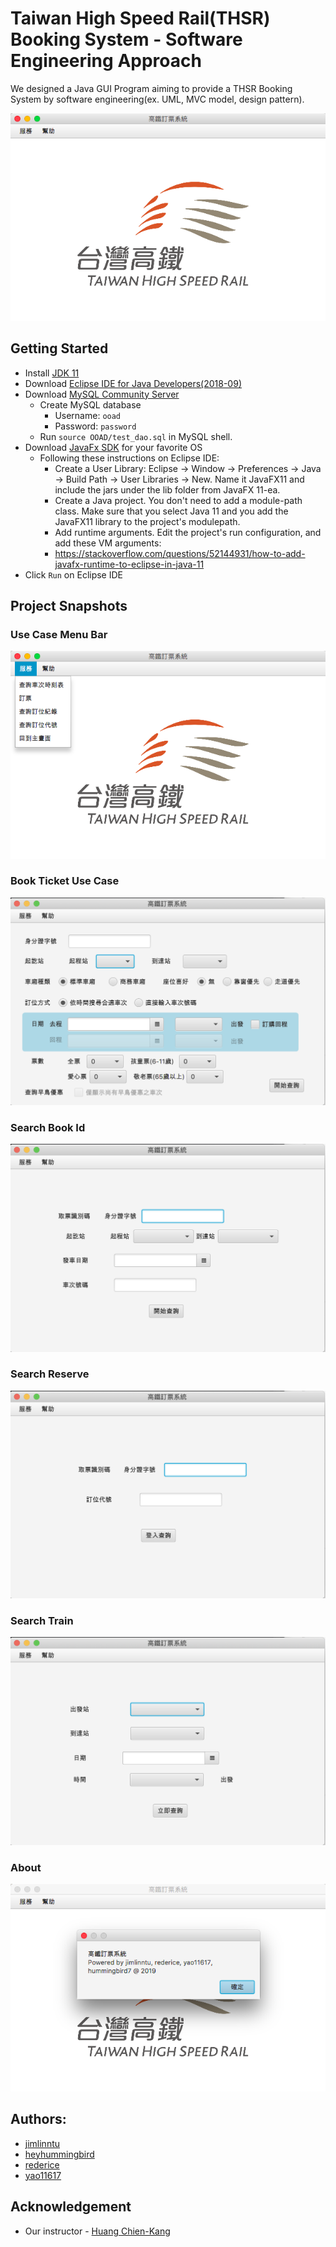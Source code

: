 # Taiwan High Speed Rail(THSR) Booking System - Software Engineering Approach

We designed a Java GUI Program aiming to provide a THSR Booking System by software engineering(ex. UML, MVC model, design pattern).

![](OOAD/img/MainPage.png)


## Getting Started
* Install [JDK 11](https://www.oracle.com/technetwork/java/javase/downloads/jdk11-downloads-5066655.html)
* Download [Eclipse IDE for Java Developers(2018-09)](https://www.eclipse.org/downloads/packages/release/2018-09/r/eclipse-ide-java-developers)
* Download [MySQL Community Server](https://dev.mysql.com/downloads/mysql/)
	* Create MySQL database
		* Username: `ooad`
		* Password: `password`
	* Run `source OOAD/test_dao.sql` in MySQL shell.
* Download [JavaFx SDK](https://gluonhq.com/products/javafx/) for your favorite OS
	* Following these instructions on Eclipse IDE:
		* Create a User Library: Eclipse -> Window -> Preferences -> Java -> Build Path -> User Libraries -> New. Name it JavaFX11 and include the jars under the lib folder from JavaFX 11-ea.
		* Create a Java project. You don't need to add a module-path class. Make sure that you select Java 11 and you add the JavaFX11 library to the project's modulepath.
		* Add runtime arguments. Edit the project's run configuration, and add these VM arguments:
		* <https://stackoverflow.com/questions/52144931/how-to-add-javafx-runtime-to-eclipse-in-java-11>
* Click `Run` on Eclipse IDE

## Project Snapshots
### Use Case Menu Bar
![UseCase](OOAD/img/useCaseMenuBar.png)
### Book Ticket Use Case
![BookTicket](OOAD/img/BookTicket/BookTicket.png)
### Search Book Id
![SearchBookID](OOAD/img/SearchBookId/SearchBookId.png)
### Search Reserve
![SearchReserve](OOAD/img/SearchReserve/SearchReserve.png)
### Search Train
![SearchTrain](OOAD/img/SearchTrain/SearchTrain.png)
### About
![About](OOAD/img/About.png)


## Authors:
* [jimlinntu](https://github.com/jimlinntu)
* [heyhummingbird](https://github.com/heyhummingbird)
* [rederice](https://github.com/rederice)
* [yao11617](https://github.com/yao11617)

## Acknowledgement
* Our instructor - [Huang Chien-Kang](https://www.facebook.com/chienkanghuang)